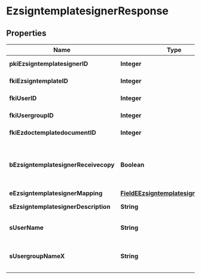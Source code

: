 

# EzsigntemplatesignerResponse

## Properties

Name | Type | Description | Notes
------------ | ------------- | ------------- | -------------
**pkiEzsigntemplatesignerID** | **Integer** | The unique ID of the Ezsigntemplatesigner | 
**fkiEzsigntemplateID** | **Integer** | The unique ID of the Ezsigntemplate | 
**fkiUserID** | **Integer** | The unique ID of the User |  [optional]
**fkiUsergroupID** | **Integer** | The unique ID of the Usergroup |  [optional]
**fkiEzdoctemplatedocumentID** | **Integer** | The unique ID of the Ezdoctemplatedocument |  [optional]
**bEzsigntemplatesignerReceivecopy** | **Boolean** | If this flag is true. The signatory will receive a copy of every signed Ezsigndocument even if it ain&#39;t required to sign the document. |  [optional]
**eEzsigntemplatesignerMapping** | [**FieldEEzsigntemplatesignerMapping**](FieldEEzsigntemplatesignerMapping.md) |  |  [optional]
**sEzsigntemplatesignerDescription** | **String** | The description of the Ezsigntemplatesigner | 
**sUserName** | **String** | The description of the User in the language of the requester |  [optional]
**sUsergroupNameX** | **String** | The Name of the Usergroup in the language of the requester |  [optional]




